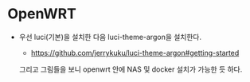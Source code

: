 # OpenWRT

- 우선 luci(기본)을 설치한 다음 luci-theme-argon을 설치한다.
  - https://github.com/jerrykuku/luci-theme-argon#getting-started

  그리고 그림들을 보니 openwrt 안에 NAS 및 docker 설치가 가능한 듯 하다.
